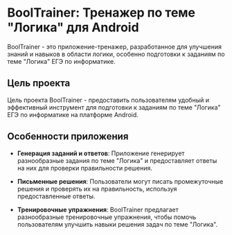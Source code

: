 # BoolTrainer: Тренажер по теме "Логика" для Android

BoolTrainer - это приложение-тренажер, разработанное для улучшения знаний и навыков в области логики, особенно подготовки к заданиям по теме "Логика" ЕГЭ по информатике.

## Цель проекта

Цель проекта BoolTrainer - предоставить пользователям удобный и эффективный инструмент для подготовки к заданиям по теме "Логика" ЕГЭ по информатике на платформе Android.

## Особенности приложения

- **Генерация заданий и ответов**: Приложение генерирует разнообразные задания по теме "Логика" и предоставляет ответы на них для проверки правильности решения.

- **Письменные решения**: Пользователи могут писать промежуточные решения и проверять их на правильность, используя предоставленные ответы.

- **Тренировочные упражнения**: BoolTrainer предлагает разнообразные тренировочные упражнения, чтобы помочь пользователям улучшить навыки решения задач по теме "Логика".
